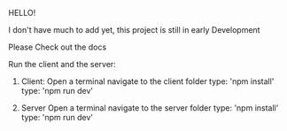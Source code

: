 HELLO! 

I don't have much to add yet, this project is still in early Development

Please Check out the docs


Run the client and the server:

1. Client:
    Open a terminal
    navigate to the client folder 
    type: 'npm install'
    type: 'npm run dev'

2. Server 
    Open a terminal
    navigate to the server folder 
    type: 'npm install'
    type: 'npm run dev'